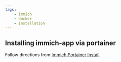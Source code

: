 ```yaml
---
tags:
    - immich
    - docker
    - installation
---
```

## Installing immich-app via portainer

Follow directions from [Immich Portainer Install](https://immich.app/docs/install/portainer).
